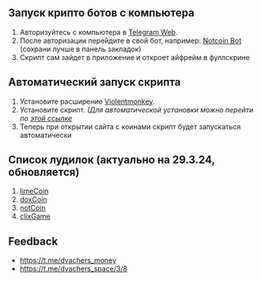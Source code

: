 ## Запуск крипто ботов с компьютера

1. Авторизуйтесь с компьютера в [Telegram Web](https://web.telegram.org).
2. После авторизации перейдите в свой бот, например: [Notcoin Bot](https://web.telegram.org/k/#@notcoin_bot) (сохрани лучше в панель закладок)
3. Скрипт сам зайдет в приложение и откроет айфрейм в фуллскрине

## Автоматический запуск скрипта

1. Установите расширение [Violentmonkey](https://chrome.google.com/webstore/detail/violentmonkey-beta/opokoaglpekkimldnlggpoagmjegichg).
2. Установите скрипт. _(Для автоматической установки можно перейти по [этой ссылке](https://github.com/kostia7alania/crypto-coins-autoclick-bot/raw/main/dist/index.user.js)_
3. Теперь при открытии сайта с коинами скрипт будет запускаться автоматически

## Список лудилок (актуально на 29.3.24, обновляется)

1. [limeСoin](https://t.me/OfficialLimeCoinBot?start=120855841)
2. [doxCoin](https://t.me/DOXcoin_BOT?start=rl_120855841)
3. [notCoin](https://t.me/notcoin_bot?start=r_576167_2961097)
4. [clixGame](https://clix.game/?ref=6406)

## Feedback

- https://t.me/dvachers_money
- https://t.me/dvachers_space/3/8
